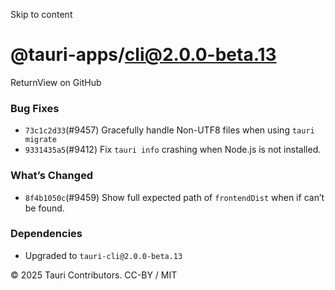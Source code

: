 Skip to content
# @tauri-apps/cli@2.0.0-beta.13
ReturnView on GitHub
### Bug Fixes
  * `73c1c2d33`(#9457) Gracefully handle Non-UTF8 files when using `tauri migrate`
  * `9331435a5`(#9412) Fix `tauri info` crashing when Node.js is not installed.


### What’s Changed
  * `8f4b1050c`(#9459) Show full expected path of `frontendDist` when if can’t be found.


### Dependencies
  * Upgraded to `tauri-cli@2.0.0-beta.13`


© 2025 Tauri Contributors. CC-BY / MIT
